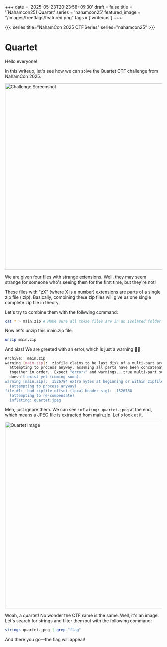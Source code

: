 +++
date = '2025-05-23T20:23:58+05:30'
draft = false
title = '[Nahamcon25] Quartet'
series = 'nahamcon25'
featured_image = "/images/freeflags/featured.png"
tags = ['writeups']
+++

{{< series title="NahamCon 2025 CTF Series" series="nahamcon25" >}}

# Quartet

Hello everyone!

In this writeup, let's see how we can solve the Quartet CTF challenge from NahamCon 2025.

<img src="/images/quartet/1.png" alt="Challenge Screenshot" width="600">

We are given four files with strange extensions. Well, they may seem strange for someone who's seeing them for the first time, but they're not!

These files with "zX" (where X is a number) extensions are parts of a single zip file (.zip). Basically, combining these zip files will give us one single complete zip file in theory.

Let's try to combine them with the following command:

```bash
cat * > main.zip # Make sure all these files are in an isolated folder!
```

Now let's unzip this main.zip file:

```bash
unzip main.zip
```

And alas! We are greeted with an error, which is just a warning 🤷‍♂️

```bash
Archive:  main.zip
warning [main.zip]:  zipfile claims to be last disk of a multi-part archive;
  attempting to process anyway, assuming all parts have been concatenated
  together in order.  Expect "errors" and warnings...true multi-part support
  doesn't exist yet (coming soon).
warning [main.zip]:  1526784 extra bytes at beginning or within zipfile
  (attempting to process anyway)
file #1:  bad zipfile offset (local header sig):  1526788
  (attempting to re-compensate)
  inflating: quartet.jpeg
```

Meh, just ignore them. We can see `inflating: quartet.jpeg` at the end, which means a JPEG file is extracted from main.zip. Let's look at it.

<img src="/images/quartet/quartet.jpeg" alt="Quartet Image" width="600">

Woah, a quartet! No wonder the CTF name is the same. Well, it's an image. Let's search for strings and filter them out with the following command:

```bash
strings quartet.jpeg | grep "flag"
```

And there you go—the flag will appear!
